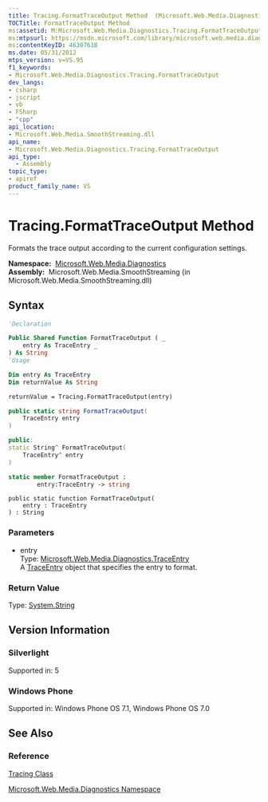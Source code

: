 ```yaml
---
title: Tracing.FormatTraceOutput Method  (Microsoft.Web.Media.Diagnostics)
TOCTitle: FormatTraceOutput Method
ms:assetid: M:Microsoft.Web.Media.Diagnostics.Tracing.FormatTraceOutput(Microsoft.Web.Media.Diagnostics.TraceEntry)
ms:mtpsurl: https://msdn.microsoft.com/library/microsoft.web.media.diagnostics.tracing.formattraceoutput(v=VS.95)
ms:contentKeyID: 46307618
ms.date: 05/31/2012
mtps_version: v=VS.95
f1_keywords:
- Microsoft.Web.Media.Diagnostics.Tracing.FormatTraceOutput
dev_langs:
- csharp
- jscript
- vb
- FSharp
- "cpp"
api_location:
- Microsoft.Web.Media.SmoothStreaming.dll
api_name:
- Microsoft.Web.Media.Diagnostics.Tracing.FormatTraceOutput
api_type:
  - Assembly
topic_type:
- apiref
product_family_name: VS
---
```


# Tracing.FormatTraceOutput Method

Formats the trace output according to the current configuration settings.

**Namespace:**  [Microsoft.Web.Media.Diagnostics](microsoft-web-media-diagnostics-namespace_1.md)  
**Assembly:**  Microsoft.Web.Media.SmoothStreaming (in Microsoft.Web.Media.SmoothStreaming.dll)

## Syntax

```vb
'Declaration

Public Shared Function FormatTraceOutput ( _
    entry As TraceEntry _
) As String
'Usage

Dim entry As TraceEntry
Dim returnValue As String

returnValue = Tracing.FormatTraceOutput(entry)
```

```csharp
public static string FormatTraceOutput(
    TraceEntry entry
)
```

```cpp
public:
static String^ FormatTraceOutput(
    TraceEntry^ entry
)
```

``` fsharp
static member FormatTraceOutput : 
        entry:TraceEntry -> string 
```

```jscript
public static function FormatTraceOutput(
    entry : TraceEntry
) : String
```

### Parameters

  - entry  
    Type: [Microsoft.Web.Media.Diagnostics.TraceEntry](traceentry-class-microsoft-web-media-diagnostics_1.md)  
    A [TraceEntry](traceentry-class-microsoft-web-media-diagnostics_1.md) object that specifies the entry to format.

### Return Value

Type: [System.String](https://msdn.microsoft.com/library/s1wwdcbf\(v=vs.95\))  

## Version Information

### Silverlight

Supported in: 5  

### Windows Phone

Supported in: Windows Phone OS 7.1, Windows Phone OS 7.0  

## See Also

### Reference

[Tracing Class](tracing-class-microsoft-web-media-diagnostics_1.md)

[Microsoft.Web.Media.Diagnostics Namespace](microsoft-web-media-diagnostics-namespace_1.md)

